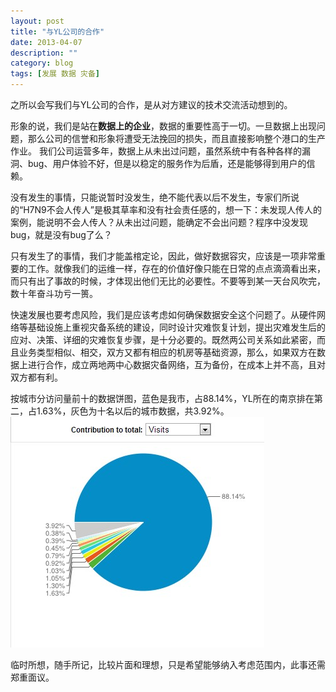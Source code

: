 ```yaml
---
layout: post
title: "与YL公司的合作"
date: 2013-04-07
description: ""
category: blog
tags: [发展 数据 灾备]
---
```

之所以会写我们与YL公司的合作，是从对方建议的技术交流活动想到的。

形象的说，我们是站在**数据上的企业**，数据的重要性高于一切。一旦数据上出现问题，那么公司的信誉和形象将遭受无法挽回的损失，而且直接影响整个港口的生产作业。
我们公司运营多年，数据上从未出过问题，虽然系统中有各种各样的漏洞、bug、用户体验不好，但是以稳定的服务作为后盾，还是能够得到用户的信赖。

没有发生的事情，只能说暂时没发生，绝不能代表以后不发生，专家们所说的“H7N9不会人传人”是极其草率和没有社会责任感的，想一下：未发现人传人的案例，能说明不会人传人？从未出过问题，能确定不会出问题？程序中没发现bug，就是没有bug了么？

只有发生了的事情，我们才能盖棺定论，因此，做好数据容灾，应该是一项非常重要的工作。就像我们的运维一样，存在的价值好像只能在日常的点点滴滴看出来，而只有出了事故的时候，才体现出他们无比的必要性。不要等到某一天台风吹完，数十年奋斗功亏一篑。

快速发展也要考虑风险，我们是应该考虑如何确保数据安全这个问题了。从硬件网络等基础设施上重视灾备系统的建设，同时设计灾难恢复计划，提出灾难发生后的应对、决策、详细的灾难恢复步骤，是十分必要的。既然两公司关系如此紧密，而且业务类型相似、相交，双方又都有相应的机房等基础资源，那么，如果双方在数据上进行合作，成立两地两中心数据灾备网络，互为备份，在成本上并不高，且对双方都有利。

按城市分访问量前十的数据饼图，蓝色是我市，占88.14%，YL所在的南京排在第二，占1.63%，灰色为十名以后的城市数据，共3.92%。
![按城市分访问量前十的数据饼图](/blog/image/gongsihezuo.jpg)

临时所想，随手所记，比较片面和理想，只是希望能够纳入考虑范围内，此事还需郑重面议。
